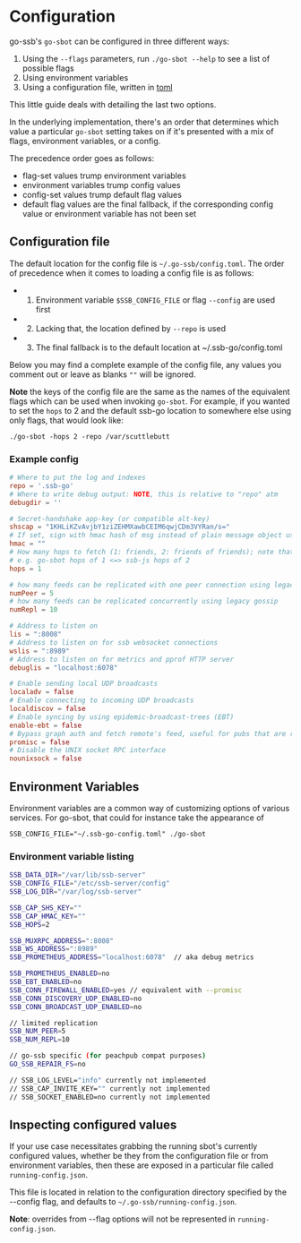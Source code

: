 # Configuration

go-ssb's `go-sbot` can be configured in three different ways:

1. Using the `--flags` parameters, run `./go-sbot --help` to see a list of possible flags
1. Using environment variables
1. Using a configuration file, written in [toml](https://en.wikipedia.org/wiki/TOML)

This little guide deals with detailing the last two options.

In the underlying implementation, there's an order that determines which value a particular `go-sbot`
setting takes on if it's presented with a mix of flags, environment variables, or a config.

The precedence order goes as follows:

* flag-set values trump environment variables
* environment variables trump config values
* config-set values trump default flag values
* default flag values are the final fallback, if the corresponding config value or environment variable has not been set

## Configuration file
The default location for the config file is `~/.go-ssb/config.toml`. The order of precedence
when it comes to loading a config file is as follows:

* 1. Environment variable `$SSB_CONFIG_FILE` or flag `--config` are used first
* 2. Lacking that, the location defined by `--repo` is used
* 3. The final fallback is to the default location at ~/.ssb-go/config.toml


Below you may find a complete example of the config file, any values you comment out or leave
as blanks `""` will be ignored.

**Note** the keys of the config file are the same as the names of the equivalent flags which
can be used when invoking `go-sbot`. For example, if you wanted to set the `hops` to 2 and the
default ssb-go location to somewhere else using only flags, that would look like:

```
./go-sbot -hops 2 -repo /var/scuttlebutt
```

### Example config

```toml
# Where to put the log and indexes
repo = '.ssb-go'
# Where to write debug output: NOTE, this is relative to "repo" atm
debugdir = ''

# Secret-handshake app-key (or compatible alt-key)
shscap = "1KHLiKZvAvjbY1ziZEHMXawbCEIM6qwjCDm3VYRan/s="
# If set, sign with hmac hash of msg instead of plain message object using this key
hmac = ""
# How many hops to fetch (1: friends, 2: friends of friends); note that a nodejs hops value needs to be decreased by one in go-sbot
# e.g. go-sbot hops of 1 <=> ssb-js hops of 2
hops = 1

# how many feeds can be replicated with one peer connection using legacy gossip (shouldn't be higher than numRepl)
numPeer = 5
# how many feeds can be replicated concurrently using legacy gossip
numRepl = 10

# Address to listen on
lis = ":8008"
# Address to listen on for ssb websocket connections
wslis = ":8989"
# Address to listen on for metrics and pprof HTTP server
debuglis = "localhost:6078"

# Enable sending local UDP broadcasts
localadv = false
# Enable connecting to incoming UDP broadcasts
localdiscov = false
# Enable syncing by using epidemic-broadcast-trees (EBT)
enable-ebt = false
# Bypass graph auth and fetch remote's feed, useful for pubs that are restoring their data from peers. Caveats abound, however.
promisc = false
# Disable the UNIX socket RPC interface
nounixsock = false
```

## Environment Variables
Environment variables are a common way of customizing options of various services. For go-sbot, that could for instance take the appearance of

```
SSB_CONFIG_FILE="~/.ssb-go-config.toml" ./go-sbot
```

### Environment variable listing
```sh
SSB_DATA_DIR="/var/lib/ssb-server"
SSB_CONFIG_FILE="/etc/ssb-server/config"
SSB_LOG_DIR="/var/log/ssb-server"

SSB_CAP_SHS_KEY=""
SSB_CAP_HMAC_KEY=""
SSB_HOPS=2

SSB_MUXRPC_ADDRESS=":8008"
SSB_WS_ADDRESS=":8989"
SSB_PROMETHEUS_ADDRESS="localhost:6078"  // aka debug metrics

SSB_PROMETHEUS_ENABLED=no
SSB_EBT_ENABLED=no
SSB_CONN_FIREWALL_ENABLED=yes // equivalent with --promisc
SSB_CONN_DISCOVERY_UDP_ENABLED=no
SSB_CONN_BROADCAST_UDP_ENABLED=no

// limited replication
SSB_NUM_PEER=5
SSB_NUM_REPL=10

// go-ssb specific (for peachpub compat purposes)
GO_SSB_REPAIR_FS=no

// SSB_LOG_LEVEL="info" currently not implemented
// SSB_CAP_INVITE_KEY="" currently not implemented
// SSB_SOCKET_ENABLED=no currently not implemented
```

## Inspecting configured values

If your use case necessitates grabbing the running sbot's currently configured values, whether
be they from the configuration file or from environment variables, then these are exposed in a
particular file called `running-config.json`.

This file is located in relation to the configuration directory specified by the --config flag,
and defaults to `~/.go-ssb/running-config.json`.

**Note**: overrides from --flag options will not be represented in `running-config.json`.
